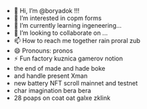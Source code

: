 - 👋 Hi, I’m @boryadok !!!
- 👀 I’m interested in copm forms
- 🌱 I’m currently learning ingeneering...
- 💞️ I’m looking to collaborate on ...
- 📫 How to reach me together rain proral zub
- 😄 Pronouns: pronos
- ⚡ Fun factory kuznica gamerov notion
- the end of made and hade boke
- and handle present Xman
- new battery NFT scroll mainnet and testnet
- char imagination bera bera
- 28 poaps on coat oat galxe zklink
